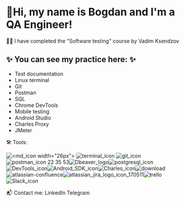 # 🖖Hi, my name is Bogdan and I'm a QA Engineer!

👩‍💻 I have completed the "Software testing" course by Vadim Ksendzov

## ✨ You can see my practice here: ✨

+ Test documentation
+ Linux terminal
+ Git
+ Postman
+ SQL
+ Chrome DevTools
+ Mobile testing
+ Android Studio
+ Charles Proxy
+ JMeter

🛠 Tools:

![<md_icon width="26px">](https://user-images.githubusercontent.com/74823760/163999740-3e8919a5-d89e-4dba-8018-6f36be0b5ddf.png)
![terminal_icon](https://user-images.githubusercontent.com/74823760/163999764-9d5b9229-6e47-4110-acef-3e95ec26fc42.png)
![git_icon](https://user-images.githubusercontent.com/74823760/163999786-a88ff4c5-63c7-4ce3-bad1-3e453e051f20.png)
![postman_icon 22 35 53](https://user-images.githubusercontent.com/74823760/163999795-09bdbbc8-1658-4aab-9124-9fffbf966c88.png)![Dbeaver_logo](https://user-images.githubusercontent.com/74823760/163999807-cc214661-b96c-45fc-88d9-06b8f7f2b78b.png)![postgresql_icon](https://user-images.githubusercontent.com/74823760/163999824-d1590561-59f1-4cd4-b410-25bb4efcf151.png)![DevTools_icon](https://user-images.githubusercontent.com/74823760/163999837-3fea3ab8-098c-409a-a651-1225f8132795.png)![Android_SDK_icon](https://user-images.githubusercontent.com/74823760/163999847-d313256a-7d96-4051-bda9-bac6f21a15df.png)![Charles_icon](https://user-images.githubusercontent.com/74823760/163999869-19ecc5e0-530c-4d10-b0b2-12794c861251.png)![download](https://user-images.githubusercontent.com/74823760/163999966-090b8b1b-85ae-43e1-b65d-b519e4ca297a.png)
![atlassian-confluence](https://user-images.githubusercontent.com/74823760/163999989-22724a36-3bfa-4853-88c1-821f6d574e42.png)![atlassian_jira_logo_icon_170511](https://user-images.githubusercontent.com/74823760/164000015-f297c7ef-72cf-4029-bff2-4819878bb3e3.png)![trello](https://user-images.githubusercontent.com/74823760/164000035-07079270-02f6-4d25-a76c-9488a124f3c8.png)![Slack_icon](https://user-images.githubusercontent.com/74823760/164000052-f31b02cb-c8e0-4b0c-aeb9-e71a09d91a1f.png)










         

📬 Сontact me:
LinkedIn Telegram

